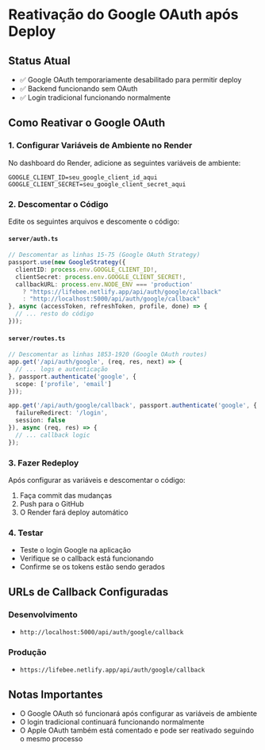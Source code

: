 # Reativação do Google OAuth após Deploy

## Status Atual
- ✅ Google OAuth temporariamente desabilitado para permitir deploy
- ✅ Backend funcionando sem OAuth
- ✅ Login tradicional funcionando normalmente

## Como Reativar o Google OAuth

### 1. Configurar Variáveis de Ambiente no Render
No dashboard do Render, adicione as seguintes variáveis de ambiente:

```
GOOGLE_CLIENT_ID=seu_google_client_id_aqui
GOOGLE_CLIENT_SECRET=seu_google_client_secret_aqui
```

### 2. Descomentar o Código
Edite os seguintes arquivos e descomente o código:

#### `server/auth.ts`
```typescript
// Descomentar as linhas 15-75 (Google OAuth Strategy)
passport.use(new GoogleStrategy({
  clientID: process.env.GOOGLE_CLIENT_ID!,
  clientSecret: process.env.GOOGLE_CLIENT_SECRET!,
  callbackURL: process.env.NODE_ENV === 'production' 
    ? "https://lifebee.netlify.app/api/auth/google/callback"
    : "http://localhost:5000/api/auth/google/callback"
}, async (accessToken, refreshToken, profile, done) => {
  // ... resto do código
}));
```

#### `server/routes.ts`
```typescript
// Descomentar as linhas 1853-1920 (Google OAuth routes)
app.get('/api/auth/google', (req, res, next) => {
  // ... logs e autenticação
}, passport.authenticate('google', {
  scope: ['profile', 'email']
}));

app.get('/api/auth/google/callback', passport.authenticate('google', { 
  failureRedirect: '/login',
  session: false 
}), async (req, res) => {
  // ... callback logic
});
```

### 3. Fazer Redeploy
Após configurar as variáveis e descomentar o código:
1. Faça commit das mudanças
2. Push para o GitHub
3. O Render fará deploy automático

### 4. Testar
- Teste o login Google na aplicação
- Verifique se o callback está funcionando
- Confirme se os tokens estão sendo gerados

## URLs de Callback Configuradas

### Desenvolvimento
- `http://localhost:5000/api/auth/google/callback`

### Produção
- `https://lifebee.netlify.app/api/auth/google/callback`

## Notas Importantes
- O Google OAuth só funcionará após configurar as variáveis de ambiente
- O login tradicional continuará funcionando normalmente
- O Apple OAuth também está comentado e pode ser reativado seguindo o mesmo processo 